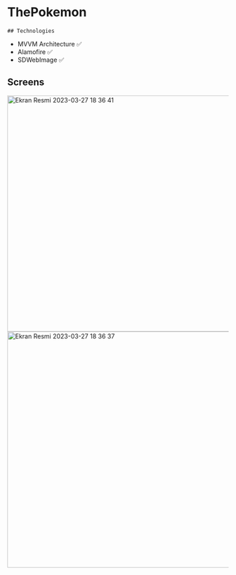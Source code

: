 # ThePokemon

    
    ## Technologies
+ MVVM Architecture ✅ 
+ Alamofire ✅
+ SDWebImage ✅


      
## Screens

<img height="538" alt="Ekran Resmi 2023-03-27 18 36 41" src="https://i.hizliresim.com/nosenem.png"><img height="538" alt="Ekran Resmi 2023-03-27 18 36 37" src="https://i.hizliresim.com/d7w2ff4.png">



                             


